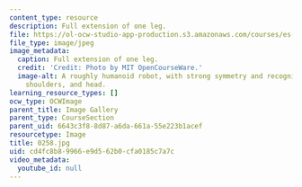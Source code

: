 ```yaml
---
content_type: resource
description: Full extension of one leg.
file: https://ol-ocw-studio-app-production.s3.amazonaws.com/courses/es-293-lego-robotics-spring-2007/cd4fc8b89966e9d562b0cfa0185c7a7c_0258.jpg
file_type: image/jpeg
image_metadata:
  caption: Full extension of one leg.
  credit: 'Credit: Photo by MIT OpenCourseWare.'
  image-alt: A roughly humanoid robot, with strong symmetry and recognizable feet,
    shoulders, and head.
learning_resource_types: []
ocw_type: OCWImage
parent_title: Image Gallery
parent_type: CourseSection
parent_uid: 6643c3f8-8d87-a6da-661a-55e223b1acef
resourcetype: Image
title: 0258.jpg
uid: cd4fc8b8-9966-e9d5-62b0-cfa0185c7a7c
video_metadata:
  youtube_id: null
---
```

